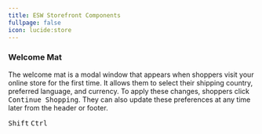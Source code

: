 ```yaml
---
title: ESW Storefront Components
fullpage: false
icon: lucide:store
---
```




### Welcome Mat

The welcome mat is a modal window that appears when shoppers visit your online store for the first time. It allows them to select their shipping country, preferred language, and currency. To apply these changes, shoppers click <kbd class="px-3 py-2 text-sm font-semibold text-gray-900 bg-white border border-gray-200 rounded-lg shadow-outer">Continue Shopping</kbd>. They can also update these preferences at any time later from the header or footer.

<kbd class="px-3 py-2 text-sm font-semibold text-gray-900 bg-white border border-gray-200 rounded-lg shadow-outer">Shift</kbd>
<kbd class="px-3 py-2.5 text-sm font-semibold text-gray-900 bg-gray-100 border border-white rounded-lg shadow-custom">Ctrl</kbd>